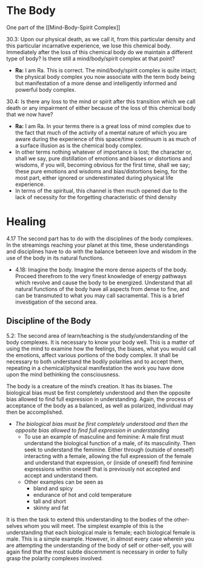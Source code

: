 # The Body
One part of the [[Mind-Body-Spirit Complex]]

30.3: Upon our physical death, as we call it, from this particular density and this particular incarnative experience, we lose this chemical body. Immediately after the loss of this chemical body do we maintain a different type of body? Is there still a mind/body/spirit complex at that point?
- **Ra:** I am Ra. This is correct. The mind/body/spirit complex is quite intact; the physical body complex you now associate with the term body being but manifestation of a more dense and intelligently informed and powerful body complex.

30.4: Is there any loss to the mind or spirit after this transition which we call death or any impairment of either because of the loss of this chemical body that we now have?
- **Ra:** I am Ra. In your terms there is a great loss of mind complex due to the fact that much of the activity of a mental nature of which you are aware during the experience of this space/time continuum is as much of a surface illusion as is the chemical body complex.
- In other terms nothing whatever of importance is lost; the character or, shall we say, pure distillation of emotions and biases or distortions and wisdoms, if you will, becoming obvious for the first time, shall we say; these pure emotions and wisdoms and bias/distortions being, for the most part, either ignored or underestimated during physical life experience.
- In terms of the spiritual, this channel is then much opened due to the lack of necessity for the forgetting characteristic of third density
# Healing
4.17 The second part has to do with the disciplines of the body complexes. In the streamings reaching your planet at this time, these understandings and disciplines have to do with the balance between love and wisdom in the use of the body in its natural functions.  
- 4.18: Imagine the body. Imagine the more dense aspects of the body. Proceed therefrom to the very finest knowledge of energy pathways which revolve and cause the body to be energized. Understand that all natural functions of the body have all aspects from dense to fine, and can be transmuted to what you may call sacramental. This is a brief investigation of the second area.  
## Discipline of the Body
5.2: The second area of learn/teaching is the study/understanding of the body complexes. It is necessary to know your body well. This is a matter of using the mind to examine how the feelings, the biases, what you would call the emotions, affect various portions of the body complex. It shall be necessary to both understand the bodily polarities and to accept them, repeating in a chemical/physical manifestation the work you have done upon the mind bethinking the consciousness.  
  
The body is a creature of the mind’s creation. It has its biases. The biological bias must be first completely understood and then the opposite bias allowed to find full expression in understanding. Again, the process of acceptance of the body as a balanced, as well as polarized, individual may then be accomplished.  
- *The biological bias must be first completely understood and then the opposite bias allowed to find full expression in understanding*
	- To use an example of masculine and feminine: A male first must understand the biological function of a male, of its masculinity. Then seek to understand the feminine. Either through (outside of oneself) interacting with a female, allowing the full expression of the female and understand that expression, or (inside of oneself) find feminine expressions within oneself that is previously not accepted and accept and understand them.
	- Other examples can be seen as
		- bland and spicy
		- endurance of hot and cold temperature
		- tall and short
		- skinny and fat
  
It is then the task to extend this understanding to the bodies of the other-selves whom you will meet. The simplest example of this is the understanding that each biological male is female; each biological female is male. This is a simple example. However, in almost every case wherein you are attempting the understanding of the body of self or other-self, you will again find that the most subtle discernment is necessary in order to fully grasp the polarity complexes involved.

